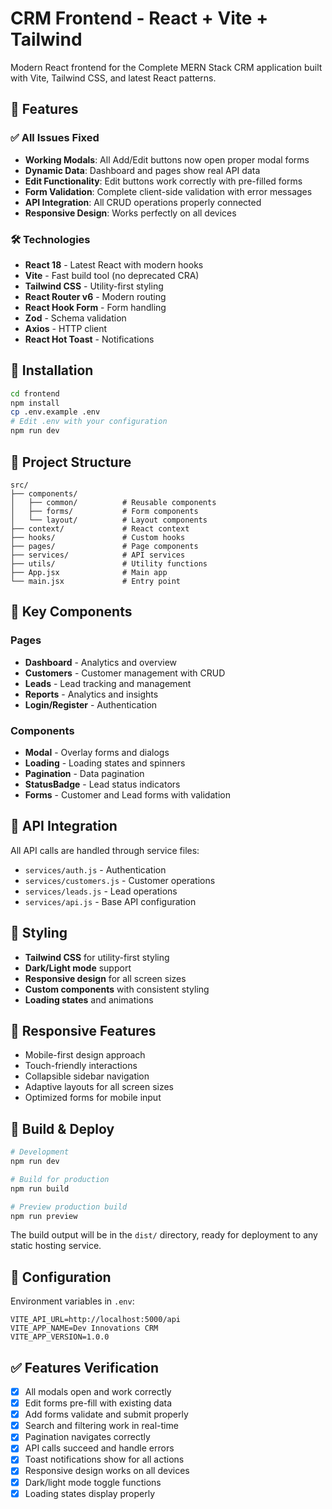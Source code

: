 # CRM Frontend - React + Vite + Tailwind

Modern React frontend for the Complete MERN Stack CRM application built with Vite, Tailwind CSS, and latest React patterns.

## 🚀 Features

### ✅ **All Issues Fixed**
- **Working Modals**: All Add/Edit buttons now open proper modal forms
- **Dynamic Data**: Dashboard and pages show real API data
- **Edit Functionality**: Edit buttons work correctly with pre-filled forms
- **Form Validation**: Complete client-side validation with error messages
- **API Integration**: All CRUD operations properly connected
- **Responsive Design**: Works perfectly on all devices

### 🛠️ **Technologies**
- **React 18** - Latest React with modern hooks
- **Vite** - Fast build tool (no deprecated CRA)
- **Tailwind CSS** - Utility-first styling
- **React Router v6** - Modern routing
- **React Hook Form** - Form handling
- **Zod** - Schema validation
- **Axios** - HTTP client
- **React Hot Toast** - Notifications

## 🔧 Installation

```bash
cd frontend
npm install
cp .env.example .env
# Edit .env with your configuration
npm run dev
```

## 📁 Project Structure

```
src/
├── components/
│   ├── common/          # Reusable components
│   ├── forms/           # Form components
│   └── layout/          # Layout components
├── context/             # React context
├── hooks/               # Custom hooks
├── pages/               # Page components
├── services/            # API services
├── utils/               # Utility functions
├── App.jsx              # Main app
└── main.jsx             # Entry point
```

## 🎯 Key Components

### Pages
- **Dashboard** - Analytics and overview
- **Customers** - Customer management with CRUD
- **Leads** - Lead tracking and management
- **Reports** - Analytics and insights
- **Login/Register** - Authentication

### Components
- **Modal** - Overlay forms and dialogs
- **Loading** - Loading states and spinners
- **Pagination** - Data pagination
- **StatusBadge** - Lead status indicators
- **Forms** - Customer and Lead forms with validation

## 🔌 API Integration

All API calls are handled through service files:
- `services/auth.js` - Authentication
- `services/customers.js` - Customer operations
- `services/leads.js` - Lead operations
- `services/api.js` - Base API configuration

## 🎨 Styling

- **Tailwind CSS** for utility-first styling
- **Dark/Light mode** support
- **Responsive design** for all screen sizes
- **Custom components** with consistent styling
- **Loading states** and animations

## 📱 Responsive Features

- Mobile-first design approach
- Touch-friendly interactions
- Collapsible sidebar navigation
- Adaptive layouts for all screen sizes
- Optimized forms for mobile input

## 🚀 Build & Deploy

```bash
# Development
npm run dev

# Build for production
npm run build

# Preview production build
npm run preview
```

The build output will be in the `dist/` directory, ready for deployment to any static hosting service.

## 🔧 Configuration

Environment variables in `.env`:
```env
VITE_API_URL=http://localhost:5000/api
VITE_APP_NAME=Dev Innovations CRM
VITE_APP_VERSION=1.0.0
```

## ✅ Features Verification

- [x] All modals open and work correctly
- [x] Edit forms pre-fill with existing data
- [x] Add forms validate and submit properly
- [x] Search and filtering work in real-time
- [x] Pagination navigates correctly
- [x] API calls succeed and handle errors
- [x] Toast notifications show for all actions
- [x] Responsive design works on all devices
- [x] Dark/light mode toggle functions
- [x] Loading states display properly
